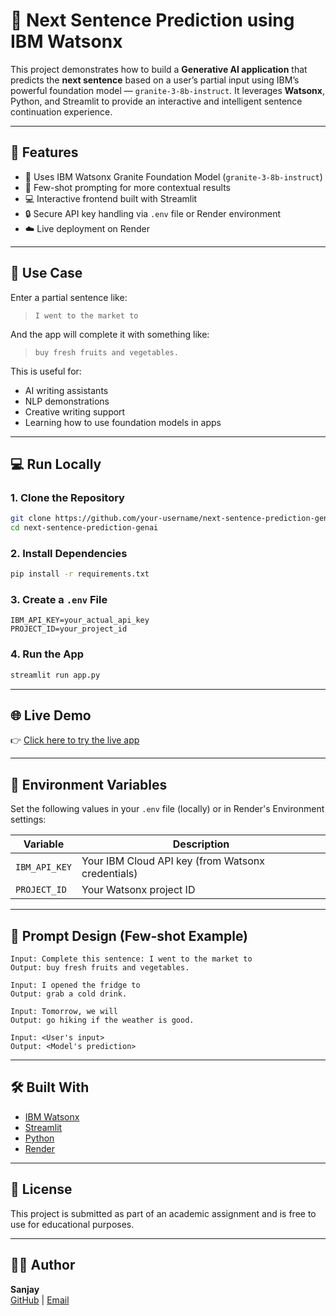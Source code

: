 # 🧠 Next Sentence Prediction using IBM Watsonx

This project demonstrates how to build a **Generative AI application** that predicts the **next sentence** based on a user’s partial input using IBM’s powerful foundation model — `granite-3-8b-instruct`. It leverages **Watsonx**, Python, and Streamlit to provide an interactive and intelligent sentence continuation experience.

---

## 🚀 Features

- 🤖 Uses IBM Watsonx Granite Foundation Model (`granite-3-8b-instruct`)
- 🧠 Few-shot prompting for more contextual results
- 💻 Interactive frontend built with Streamlit
- 🔒 Secure API key handling via `.env` file or Render environment
- ☁️ Live deployment on Render

---

## 🎯 Use Case

Enter a partial sentence like:

> `I went to the market to`

And the app will complete it with something like:

> `buy fresh fruits and vegetables.`

This is useful for:
- AI writing assistants
- NLP demonstrations
- Creative writing support
- Learning how to use foundation models in apps

---

## 💻 Run Locally

### 1. Clone the Repository
```bash
git clone https://github.com/your-username/next-sentence-prediction-genai.git
cd next-sentence-prediction-genai
```

### 2. Install Dependencies
```bash
pip install -r requirements.txt
```

### 3. Create a `.env` File
```env
IBM_API_KEY=your_actual_api_key
PROJECT_ID=your_project_id
```

### 4. Run the App
```bash
streamlit run app.py
```

---

## 🌐 Live Demo

👉 [Click here to try the live app](https://your-app.onrender.com)

---

## 🔐 Environment Variables

Set the following values in your `.env` file (locally) or in Render's Environment settings:

| Variable | Description |
|----------|-------------|
| `IBM_API_KEY` | Your IBM Cloud API key (from Watsonx credentials) |
| `PROJECT_ID` | Your Watsonx project ID |

---

## 🧠 Prompt Design (Few-shot Example)

```text
Input: Complete this sentence: I went to the market to
Output: buy fresh fruits and vegetables.

Input: I opened the fridge to
Output: grab a cold drink.

Input: Tomorrow, we will
Output: go hiking if the weather is good.

Input: <User's input>
Output: <Model's prediction>
```

---

## 🛠️ Built With

- [IBM Watsonx](https://www.ibm.com/watsonx)
- [Streamlit](https://streamlit.io/)
- [Python](https://www.python.org/)
- [Render](https://render.com)

---

## 📜 License

This project is submitted as part of an academic assignment and is free to use for educational purposes.

---

## 🙋‍♂️ Author

**Sanjay**  
[GitHub](https://github.com/your-username) | [Email](mailto:your@email.com)
